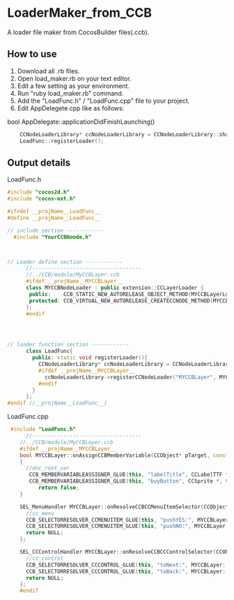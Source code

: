 LoaderMaker_from_CCB
====================

 A loader file maker from CocosBuilder files(.ccb).

## How to use

1. Download all .rb files.
2. Open load_maker.rb on your text editor.
3. Edit a few setting as your environment.
4. Run "ruby load_maker.rb" command.
5. Add the "LoadFunc.h" / "LoadFunc.cpp" file to your project.
6. Edit AppDelegete.cpp like as follows:

 bool AppDelegate::applicationDidFinishLaunching()
 
```cpp
    CCNodeLoaderLibrary* ccNodeLoaderLibrary = CCNodeLoaderLibrary::sharedCCNodeLoaderLibrary();
    LoadFunc::registerLoader(); 
```


## Output details


LoadFunc.h

```cpp
#include "cocos2d.h"
#include "cocos-ext.h"

#ifndef __projName__LoadFunc__
#define __projName__LoadFunc__

// include section ------------ 
  #include "YourCCBNoode.h"



// Loader define section ------------ 
      //-----------------------------------
      //../CCB/module/MyCCBLayer.ccb
      #ifdef __projName__MYCCBLayer__
      class MYCCBNodeLoader : public extension::CCLayerLoader {
       public:    CCB_STATIC_NEW_AUTORELEASE_OBJECT_METHOD(MYCCBLayerLoader, loader);
       protected: CCB_VIRTUAL_NEW_AUTORELEASE_CREATECCNODE_METHOD(MYCCBLayer);
      };
      #endif




// loader function section ------------ 
      class LoadFunc{
        public: static void registerLoader(){
          CCNodeLoaderLibrary* ccNodeLoaderLibrary = CCNodeLoaderLibrary::sharedCCNodeLoaderLibrary();
          #ifdef __projName__MYCCBLayer__
            ccNodeLoaderLibrary->registerCCNodeLoader("MYCCBLayer", MYCCBLayerLoader::loader());
          #endif
        }
      };
#endif //__projName__LoadFunc__)

```









LoadFunc.cpp

```cpp
 #include "LoadFunc.h"
      //-----------------------------------
    //../CCB/module/MyCCBLayer.ccb
    #ifdef __projName__MYCCBLayer__
    bool MYCCBLayer::onAssignCCBMemberVariable(CCObject* pTarget, const char* pMemberVariableName, CCNode* pNode)
    {
      //doc_root_var 
       CCB_MEMBERVARIABLEASSIGNER_GLUE(this, "labelTitle", CCLabelTTF *, this->m_labelTitle);
       CCB_MEMBERVARIABLEASSIGNER_GLUE(this, "buyButton", CCSprite *, this->m_buyButton);
	      return false;
    }

    SEL_MenuHandler MYCCBLayer::onResolveCCBCCMenuItemSelector(CCObject * pTarget, const char* pSelectorName) {
      //cc_menu 
      CCB_SELECTORRESOLVER_CCMENUITEM_GLUE(this, "pushYES:", MYCCBLayer::pushYES);
      CCB_SELECTORRESOLVER_CCMENUITEM_GLUE(this, "pushNO:", MYCCBLayer::pushNO);
      return NULL;
    };

    SEL_CCControlHandler MYCCBLayer::onResolveCCBCCControlSelector(CCObject * pTarget, const char* pSelectorName) {
      //cc_control 
      CCB_SELECTORRESOLVER_CCCONTROL_GLUE(this, "toNext:", MYCCBLayer::toNext);
      CCB_SELECTORRESOLVER_CCCONTROL_GLUE(this, "toBack:", MYCCBLayer::toBack);
      return NULL;
    };
    #endif
```






